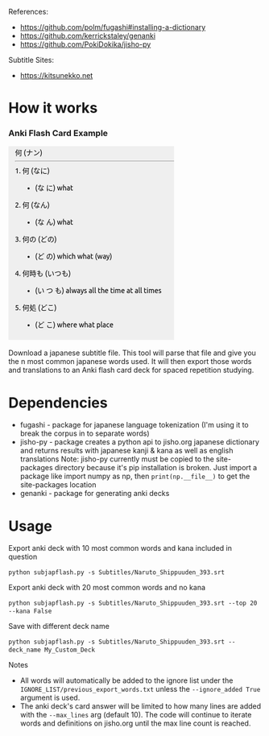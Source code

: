 References:
- https://github.com/polm/fugashi#installing-a-dictionary
- https://github.com/kerrickstaley/genanki
- https://github.com/PokiDokika/jisho-py

Subtitle Sites:
- https://kitsunekko.net

# How it works
### Anki Flash Card Example

![Example](example.png)

Download a japanese subtitle file. This tool will parse that file and give you the n most common japanese words used. It will then export those words and translations to an Anki flash card deck for spaced repetition studying.

# Dependencies
- fugashi - package for japanese language tokenization (I'm using it to break the corpus in to separate words)
- jisho-py - package creates a python api to jisho.org japanese dictionary and returns results with japanese kanji & kana as well as english translations
Note: jisho-py currently must be copied to the site-packages directory because it's pip installation is broken. Just import a package like import numpy as np, then `print(np.__file__)` to get the site-packages location
- genanki - package for generating anki decks

# Usage
Export anki deck with 10 most common words and kana included in question
```
python subjapflash.py -s Subtitles/Naruto_Shippuuden_393.srt
```
Export anki deck with 20 most common words and no kana
```
python subjapflash.py -s Subtitles/Naruto_Shippuuden_393.srt --top 20 --kana False 
```
Save with different deck name
```
python subjapflash.py -s Subtitles/Naruto_Shippuuden_393.srt --deck_name My_Custom_Deck
```

Notes
- All words will automatically be added to the ignore list under the `IGNORE_LIST/previous_export_words.txt` unless the `--ignore_added True` argument is used.
- The anki deck's card answer will be limited to how many lines are added with the `--max_lines` arg (default 10). The code will continue to iterate words and definitions on jisho.org until the max line count is reached.